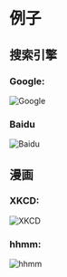 # 例子

## 搜索引擎

### Google:

<img :src="$withBase('/image/example/google.png')" alt="Google">

### Baidu

<img :src="$withBase('/image/example/baidu.png')" alt="Baidu">

## 漫画

### XKCD:

<img :src="$withBase('/image/example/xkcd.png')" alt="XKCD">

### hhmm:

<img :src="$withBase('/image/example/hhmm.png')" alt="hhmm">
